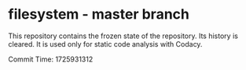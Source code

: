 # filesystem - master branch

This repository contains the frozen state of the repository.
Its history is cleared. It is used only for static code
analysis with Codacy.

Commit Time: 1725931312